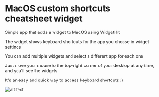 # MacOS custom shortcuts cheatsheet widget

Simple app that adds a widget to MacOS using WidgetKit 

The widget shows keyboard shortcuts for the app you choose in widget settings 

You can add multiple widgets and select a different app for each one

Just move your mouse to the top-right corner of your desktop at any time, and you'll see the widgets 

It's an easy and quick way to access keyboard shortcuts :)

![alt text](preview.jpg "Screenshot")
